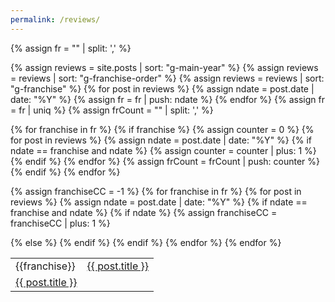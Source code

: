 ```yaml
---
permalink: /reviews/
---
```


{% assign fr = "" | split: ',' %}

<div>
{% assign reviews = site.posts | sort: "g-main-year" %}
{% assign reviews = reviews | sort: "g-franchise-order" %}
{% assign reviews = reviews | sort: "g-franchise" %}
{% for post in reviews %}
    {% assign ndate = post.date | date: "%Y" %}
    {% assign fr = fr | push: ndate %}
{% endfor %}

<table>
{% assign fr = fr | uniq %}
{% assign frCount = "" | split: ',' %}

{% for franchise in fr %}
    {% if franchise %}
        {% assign counter = 0 %}
        {% for post in reviews %}
            {% assign ndate = post.date | date: "%Y" %}
            {% if ndate == franchise and ndate %}
                {% assign counter = counter | plus: 1 %}
            {% endif %}
        {% endfor %}
        {% assign frCount = frCount | push: counter %}
    {% endif %}
{% endfor %}


{% assign franchiseCC = -1 %}
{% for franchise in fr %}
    {% for post in reviews %}
        {% assign ndate = post.date | date: "%Y" %}
        {% if ndate == franchise and ndate %}
            {% if ndate %}
                {% assign franchiseCC = franchiseCC | plus: 1 %}
                <tr>
                    <td rowspan="{{frCount[franchiseCC]}}" style="vertical-align: top">{{franchise}}</td>
                    <td><a href="{{site.baseurl}}{{ post.url }}">{{ post.title }}</a></td>
                </tr>
            {% else %}
                <tr>
                    <td><a href="{{site.baseurl}}{{ post.url }}">{{ post.title }}</a></td>
                </tr>
            {% endif %}
        {% endif %}
    {% endfor %}
{% endfor %}
</table>
</div>

